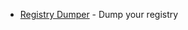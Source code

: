 



- [Registry Dumper](http://www.kahusecurity.com/tools/RegistryDumper_v0.1.zip) - Dump your registry
